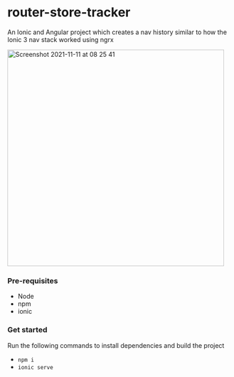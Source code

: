# router-store-tracker
An Ionic and Angular project which creates a nav history similar to how the Ionic 3 nav stack worked using ngrx

<img width="487" alt="Screenshot 2021-11-11 at 08 25 41" src="https://user-images.githubusercontent.com/33056264/141266422-76fa76be-3c2a-4b3a-ad14-1e2a44889a99.png">

### Pre-requisites

- Node
- npm
- ionic

### Get started

Run the following commands to install dependencies and build the project
- `npm i`
- `ionic serve`
